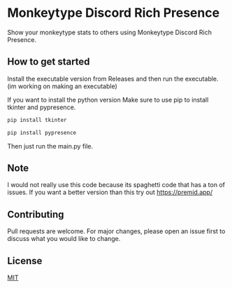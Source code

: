# Monkeytype Discord Rich Presence
Show your monkeytype stats to others using Monkeytype Discord Rich Presence.


## How to get started
Install the executable version from Releases and then run the executable. (im working on making an executable)

If you want to install the python version
Make sure to use pip to install tkinter and pypresence.

```bash
pip install tkinter
```
```bash
pip install pypresence
```

Then just run the main.py file.

## Note

I would not really use this code because its spaghetti code that has a ton of issues.
If you want a better version than this try out https://premid.app/

## Contributing
Pull requests are welcome. For major changes, please open an issue first
to discuss what you would like to change.


## License

[MIT](https://choosealicense.com/licenses/mit/)
